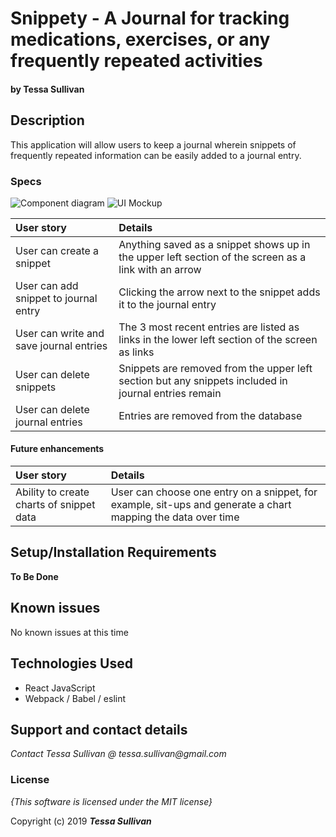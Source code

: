 # Snippety - A Journal for tracking medications, exercises, or any frequently repeated activities
#### by **Tessa Sullivan**

## Description
This application will allow users to keep a journal wherein snippets of frequently repeated information can be easily added to a journal entry.   

### Specs
![Component diagram](/src/assets/CapstoneComponents.png)
![UI Mockup](/src/assets/CapstoneUI.png)

| User story | Details|
| :-------------     | :------------- |
| User can create a snippet | Anything saved as a snippet shows up in the upper left section of the screen as a link with an arrow |
| User can add snippet to journal entry | Clicking the arrow next to the snippet adds it to the journal entry|
| User can write and save journal entries | The 3 most recent entries are listed as links in the lower left section of the screen as links |
| User can delete snippets | Snippets are removed from the upper left section but any snippets included in journal entries remain|
| User can delete journal entries | Entries are removed from the database | 



#### Future enhancements
| User story | Details |
| :-------------     | :------------- |
| Ability to create charts of snippet data | User can choose one entry on a snippet, for example, sit-ups and generate a chart mapping the data over time |

## Setup/Installation Requirements

**To Be Done**

## Known issues
No known issues at this time

## Technologies Used

* React JavaScript
* Webpack / Babel / eslint

## Support and contact details

_Contact Tessa Sullivan @ tessa.sullivan@gmail.com_

### License

*{This software is licensed under the MIT license}*


Copyright (c) 2019 **_Tessa Sullivan_**